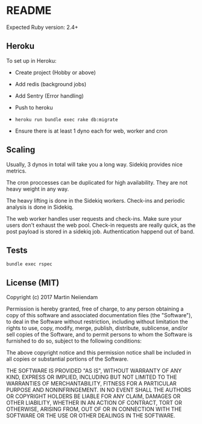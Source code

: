 # README

Expected Ruby version: 2.4+

## Heroku

To set up in Heroku:

* Create project (Hobby or above)

* Add redis (background jobs)

* Add Sentry (Error handling)

* Push to heroku

* ```heroku run bundle exec rake db:migrate```

* Ensure there is at least 1 dyno each for web, worker and cron


## Scaling

Usually, 3 dynos in total will take you a long way. Sidekiq provides nice metrics.

The cron proccesses can be duplicated for high availability. They are not heavy weight in any way.

The heavy lifting is done in the Sidekiq workers. Check-ins and periodic analysis is done in Sidekiq.

The web worker handles user requests and check-ins. Make sure your users don't exhaust the web pool. Check-in requests are really quick,
as the post payload is stored in a sidekiq job. Authentication happend out of band.



## Tests

    bundle exec rspec



## License (MIT)

Copyright (c) 2017 Martin Neiiendam

Permission is hereby granted, free of charge, to any person obtaining
a copy of this software and associated documentation files (the
"Software"), to deal in the Software without restriction, including
without limitation the rights to use, copy, modify, merge, publish,
distribute, sublicense, and/or sell copies of the Software, and to
permit persons to whom the Software is furnished to do so, subject to
the following conditions:

The above copyright notice and this permission notice shall be
included in all copies or substantial portions of the Software.

THE SOFTWARE IS PROVIDED "AS IS", WITHOUT WARRANTY OF ANY KIND,
EXPRESS OR IMPLIED, INCLUDING BUT NOT LIMITED TO THE WARRANTIES OF
MERCHANTABILITY, FITNESS FOR A PARTICULAR PURPOSE AND
NONINFRINGEMENT. IN NO EVENT SHALL THE AUTHORS OR COPYRIGHT HOLDERS BE
LIABLE FOR ANY CLAIM, DAMAGES OR OTHER LIABILITY, WHETHER IN AN ACTION
OF CONTRACT, TORT OR OTHERWISE, ARISING FROM, OUT OF OR IN CONNECTION
WITH THE SOFTWARE OR THE USE OR OTHER DEALINGS IN THE SOFTWARE.
